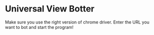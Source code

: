 # Universal View Botter
Make sure you use the right version of chrome driver.
Enter the URL you want to bot and start the program!
